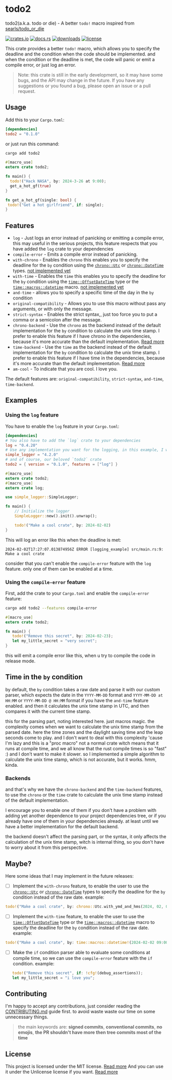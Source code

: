 # todo2

todo2(a.k.a. todo or die) - A better `todo!` macro inspired from [searls/todo_or_die](https://github.com/searls/todo_or_die)

[![crates.io](https://img.shields.io/crates/v/todo2.svg)](https://crates.io/crates/todo2)
[![docs.rs](https://docs.rs/todo2/badge.svg)](https://docs.rs/todo2)
[![downloads](https://img.shields.io/crates/d/todo2.svg)](https://crates.io/crates/todo2)
[![license](https://img.shields.io/crates/l/todo2.svg)](https://github.com/0x61nas/todo2/blob/aurora/LICENSE)

This crate provides a better `todo!` macro, which allows you to specify the deadline and the condition when the code should be implemented.
and when the condition or the deadline is met, the code will panic or emit a compile error, or just log an error.

> Note: this crate is still in the early development, so it may have some bugs, and the API may change in the future.
> If you have any suggestions or you found a bug, please open an issue or a pull request.

## Usage
Add this to your `Cargo.toml`:
```toml
[dependencies]
todo2 = "0.1.0"
```
or just run this command:
```sh
cargo add todo2
```

```rust
#[macro_use]
extern crate todo2;

fn main() {
  todo!("Hack NASA", by: 2024-3-26 at 9:00);
  get_a_hot_gf(true)
}

fn get_a_hot_gf(single: bool) {
 todo!("Get a hot girlfriend", if: single);
}
```

## Features
- `log` - Just logs an error instead of panicking or emitting a compile error, this may useful in the serious projects, this feature respects that you have added the `log` crate to your dependencies
- `compile-error` - Emits a compile error instead of panicking.
- `with-chrono` - Enables the `chrono` this enables you to specify the deadline for the `by` condition using the [`chrono::Utc`](https://docs.rs/chrono/latest/chrono/struct.Utc.html) or [`chrono::DateTime`](https://docs.rs/chrono/latest/chrono/struct.DateTime.html) types. [not implemented yet](#maybe)
- `with-time` - Enables the `time` this enables you to specify the deadline for the `by` condition using the [`time::OffsetDateTime`](https://docs.rs/time/latest/time/struct.OffsetDateTime.html) type or the [`time::macros::datetime`](https://docs.rs/time/0.3.28/time/macros/macro.datetime.html) macro. [not implemented yet](#maybe)
- `and-time` - allows you to specify a specific time of the day in the `by` condition
- `original-compatibility` - Allows you to use this macro without pass any arguments, or with only the message.
- `strict-syntax` - Enables the strict syntax,, just too force you to put a comma or a semicolon after the message.
- `chrono-backend` - Use the `chrono` as the backend instead of the default implementation for the `by` condition to calculate the unix time stamp. I prefer to enable this feature if I have chrono in the dependencies, because it's more accurate than the default implementation. [Read more](#backends)
- `time-backend` - Use the `time` as the backend instead of the default implementation for the `by` condition to calculate the unix time stamp. I prefer to enable this feature if I have time in the dependencies, because it's more accurate than the default implementation. [Read more](#backends)
- `am-cool` - To indicate that you are cool. I love you.

The default features are: `original-compatibility`, `strict-syntax`, `and-time`, `time-backend`.

## Examples
### Using the `log` feature
You have to enable the `log` feature in your `Cargo.toml`:
```toml
[dependencies]
# You also have to add the `log` crate to your dependencies
log = "0.4.20"
# Use any implementation you want for the logging, in this example, I will use the `simple_logger` crate
simple_logger = "4.2.0"
# and of course, our beloved `todo2` crate
todo2 = { version = "0.1.0", features = ["log"] }
```
```rust
#[macro_use]
extern crate todo2;
#[macro_use]
extern crate log;

use simple_logger::SimpleLogger;

fn main() {
    // Initialize the logger
    SimpleLogger::new().init().unwrap();

    todo!("Make a cool crate", by: 2024-02-02)
}
```
This will log an error like this when the deadline is met:
```log
2024-02-02T17:27:07.013874956Z ERROR [logging_example] src/main.rs:9: Make a cool crate
```
consider that you can't enable the `compile-error` feature with the `log` feature. only one of them can be enabled at a time.

### Using the `compile-error` feature
First, add the crate to your `Cargo.toml` and enable the `compile-error` feature:
```sh
cargo add todo2 --features compile-error
```
```rust
#[macro_use]
extern crate todo2;

fn main() {
   todo!("Remove this secret", by: 2024-02-23);
   let my_little_secret = "very secret";
}
```
this will emit a compile error like this, when u try to compile the code in release mode.

## Time in the `by` condition
by default, the `by` condition takes a raw date and parse it with our custom parser, which expects the date in the `YYYY-MM-DD` format and `YYYY-MM-DD at HH:MM` or `YYYY-MM-DD @ HH:MM` format if you have the `and-time` feature enabled.
and then it calculates the unix time stamp in UTC, and then compares it with the current time stamp.

this for the parsing part, noting interested here. just macros magic. the complexity comes when we want to calculate the unix time stamp from the parsed date.
here the time zones and the daylight saving time and the leap seconds come to play.
and I don't want to deal with this complexity 'cause I'm lazy and this is a "proc macro" not a normal crate witch means that it runs at compile time, and we all know that the rust compile times is so "fast" :) and I don't want to make it slower.
so I implemented a simple algorithm to calculate the unix time stamp, which is not accurate, but it works. hmm, kinda.

### Backends
and that's why we have the `chrono-backend` and the `time-backend` features, to use the `chrono` or the `time` crate to calculate the unix time stamp instead of the default implementation.

I encourage you to enable one of them if you don't have a problem with adding yet another dependence to your project dependencies tree, or if you already have one of them in your dependencies already.
at least until we have a better implementation for the default backend.

the backend doesn't affect the parsing part, or the syntax, it only affects the calculation of the unix time stamp, witch is internal thing, so you don't have to worry about it from this perspective.

## Maybe?
Here some ideas that I may implement in the future releases:
- [ ] Implement the `with-chrono` feature, to enable the user to use the [`chrono::Utc`](https://docs.rs/chrono/latest/chrono/struct.Utc.html) or [`chrono::DateTime`](https://docs.rs/chrono/latest/chrono/struct.DateTime.html) types
to specify the deadline for the `by` condition instead of the raw date.
example:
```rust
todo!("Make a cool crate", by: chrono::Utc.with_ymd_and_hms(2024, 02, 02, 9, 0, 0));
```
- [ ] Implement the `with-time` feature, to enable the user to use the [`time::OffsetDateTime`](https://docs.rs/time/latest/time/struct.OffsetDateTime.html) type or the [`time::macros::datetime`](https://docs.rs/time/0.3.28/time/macros/macro.datetime.html) macro to specify the deadline for the `by` condition instead of the raw date.
example:
```rust
todo!("Make a cool crate", by: time::macros::datetime!(2024-02-02 09:00:00));
```
- [ ] Make the `if` condition parser able to evaluate some conditions at compile time, so we can use the `compile-error` feature with the `if` condition.
example:
```rust
   todo!("Remove this secret", if: !cfg!(debug_assertions));
   let my_little_secret = "i love you";
```

## Contributing
I'm happy to accept any contributions, just consider reading the [CONTRIBUTING.md](https://github.com/0x61nas/todo2/blob/aurora/CONTRIBUTING.md) guide first. to avoid waste waste our time on some unnecessary things.

> the main keywords are: **signed commits**, **conventional commits**, **no emojis**, **the PR shouldn't have more then tree commits most of the time**

## License
This project is licensed under the MIT license. [Read more](https://github.com/0x61nas/todo2/blob/aurora/LICENSE)
And you can use it under the Unlicense license if you want. [Read more](https://github.com/0x61nas/todo2/blob/aurora/LICENSE-UNLICENSE)

